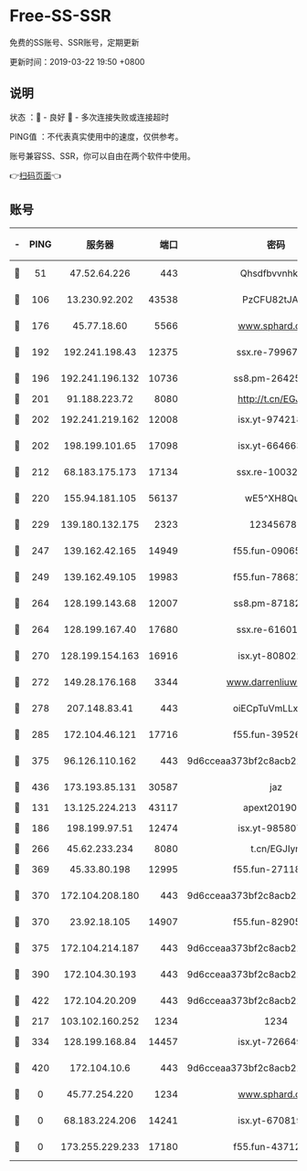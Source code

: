 # Free-SS-SSR

免费的SS账号、SSR账号，定期更新

更新时间：2019-03-22 19:50 +0800

## 说明

状态     ：🙂 - 良好 🙁 - 多次连接失败或连接超时

PING值   ：不代表真实使用中的速度，仅供参考。

账号兼容SS、SSR，你可以自由在两个软件中使用。

👉[扫码页面](https://liesauer.github.io/Free-SS-SSR/)👈

## 账号

|-|PING|服务器|端口|密码|加密方式|区域|
|:----:|:----:|:-----:|-----:|:----:|:----:|:----:|
|🙂|51|47.52.64.226|443|Qhsdfbvvnhkm1|aes-256-cfb|HK|
|🙂|106|13.230.92.202|43538|PzCFU82tJAdZ|aes-256-cfb|JP|
|🙂|176|45.77.18.60|5566|www.sphard.com|aes-256-cfb|JP|
|🙂|192|192.241.198.43|12375|ssx.re-79967299|aes-256-cfb|US|
|🙂|196|192.241.196.132|10736|ss8.pm-26425369|aes-256-cfb|US|
|🙂|201|91.188.223.72|8080|http://t.cn/EGJIyrl|rc4-md5|RU|
|🙂|202|192.241.219.162|12008|isx.yt-97421893|aes-256-cfb|US|
|🙂|202|198.199.101.65|17098|isx.yt-66466374|aes-256-cfb|US|
|🙂|212|68.183.175.173|17134|ssx.re-10032791|aes-256-cfb|US|
|🙂|220|155.94.181.105|56137|wE5^XH8Quw|aes-256-cfb|US|
|🙂|229|139.180.132.175|2323|123456789|aes-256-cfb|SG|
|🙂|247|139.162.42.165|14949|f55.fun-09065498|aes-256-cfb|SG|
|🙂|249|139.162.49.105|19983|f55.fun-78681793|aes-256-cfb|SG|
|🙂|264|128.199.143.68|12007|ss8.pm-87182779|aes-256-cfb|SG|
|🙂|264|128.199.167.40|17680|ssx.re-61601620|aes-256-cfb|SG|
|🙂|270|128.199.154.163|16916|isx.yt-80802221|aes-256-cfb|SG|
|🙂|272|149.28.176.168|3344|www.darrenliuwei.com|aes-256-cfb|AU|
|🙂|278|207.148.83.41|443|oiECpTuVmLLxk4Ts|aes-256-cfb|AU|
|🙂|285|172.104.46.121|17716|f55.fun-39526771|aes-256-cfb|SG|
|🙂|375|96.126.110.162|443|9d6cceaa373bf2c8acb22e60b6a58be6|aes-256-cfb|US|
|🙂|436|173.193.85.131|30587|jaz|aes-256-cfb|US|
|🙂|131|13.125.224.213|43117|apext2019005|chacha20|KR|
|🙂|186|198.199.97.51|12474|isx.yt-98580755|aes-256-cfb|US|
|🙂|266|45.62.233.234|8080|t.cn/EGJIyrl|rc4-md5|CA|
|🙂|369|45.33.80.198|12995|f55.fun-27118272|aes-256-cfb|US|
|🙂|370|172.104.208.180|443|9d6cceaa373bf2c8acb22e60b6a58be6|aes-256-cfb|US|
|🙂|370|23.92.18.105|14907|f55.fun-82905672|aes-256-cfb|US|
|🙂|375|172.104.214.187|443|9d6cceaa373bf2c8acb22e60b6a58be6|aes-256-cfb|US|
|🙂|390|172.104.30.193|443|9d6cceaa373bf2c8acb22e60b6a58be6|aes-256-cfb|US|
|🙂|422|172.104.20.209|443|9d6cceaa373bf2c8acb22e60b6a58be6|aes-256-cfb|US|
|🙁|217|103.102.160.252|1234|1234|rc4-md5|JP|
|🙁|334|128.199.168.84|14457|isx.yt-72664924|aes-256-cfb|SG|
|🙁|420|172.104.10.6|443|9d6cceaa373bf2c8acb22e60b6a58be6|aes-256-cfb|US|
|🙁|0|45.77.254.220|1234|www.sphard.com|aes-256-cfb|SG|
|🙁|0|68.183.224.206|14241|isx.yt-67081924|aes-256-cfb|SG|
|🙁|0|173.255.229.233|17180|f55.fun-43712198|aes-256-cfb|US|
